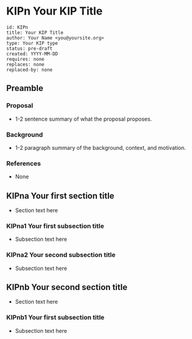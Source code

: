 # KIPn Your KIP Title

```
id: KIPn 
title: Your KIP Title
author: Your Name <you@yoursite.org>
type: Your KIP type 
status: pre-draft
created: YYYY-MM-DD 
requires: none
replaces: none
replaced-by: none
```

## Preamble

### Proposal

- 1-2 sentence summary of what the proposal proposes.

### Background

- 1-2 paragraph summary of the background, context, and motivation.

### References

- None

## KIPna Your first section title 

- Section text here

### KIPna1 Your first subsection title

- Subsection text here

### KIPna2 Your second subsection title

- Subsection text here

## KIPnb Your second section title 

- Section text here

### KIPnb1 Your first subsection title

- Subsection text here


